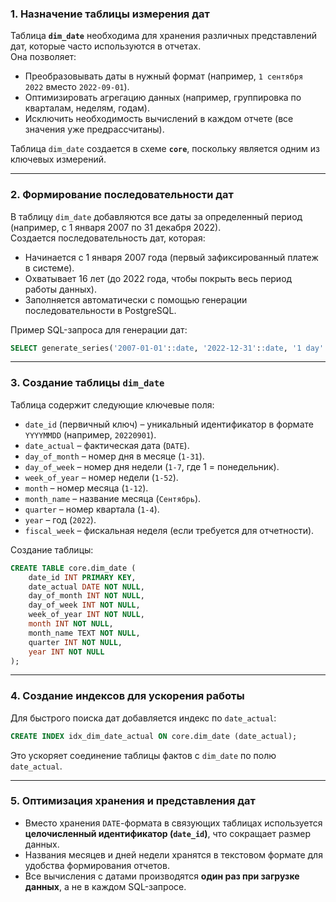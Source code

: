 ### **1. Назначение таблицы измерения дат**

Таблица **`dim_date`** необходима для хранения различных представлений дат, которые часто используются в отчетах.  
Она позволяет:

- Преобразовывать даты в нужный формат (например, `1 сентября 2022` вместо `2022-09-01`).
- Оптимизировать агрегацию данных (например, группировка по кварталам, неделям, годам).
- Исключить необходимость вычислений в каждом отчете (все значения уже предрассчитаны).

Таблица `dim_date` создается в схеме **`core`**, поскольку является одним из ключевых измерений.

---

### **2. Формирование последовательности дат**

В таблицу `dim_date` добавляются все даты за определенный период (например, с 1 января 2007 по 31 декабря 2022).  
Создается последовательность дат, которая:

- Начинается с 1 января 2007 года (первый зафиксированный платеж в системе).
- Охватывает 16 лет (до 2022 года, чтобы покрыть весь период работы данных).
- Заполняется автоматически с помощью генерации последовательности в PostgreSQL.

Пример SQL-запроса для генерации дат:

```sql
SELECT generate_series('2007-01-01'::date, '2022-12-31'::date, '1 day'::interval) AS date_actual;
```

---

### **3. Создание таблицы `dim_date`**

Таблица содержит следующие ключевые поля:

- `date_id` (первичный ключ) – уникальный идентификатор в формате `YYYYMMDD` (например, `20220901`).
- `date_actual` – фактическая дата (`DATE`).
- `day_of_month` – номер дня в месяце (`1-31`).
- `day_of_week` – номер дня недели (`1-7`, где 1 = понедельник).
- `week_of_year` – номер недели (`1-52`).
- `month` – номер месяца (`1-12`).
- `month_name` – название месяца (`Сентябрь`).
- `quarter` – номер квартала (`1-4`).
- `year` – год (`2022`).
- `fiscal_week` – фискальная неделя (если требуется для отчетности).

Создание таблицы:

```sql
CREATE TABLE core.dim_date (
    date_id INT PRIMARY KEY,
    date_actual DATE NOT NULL,
    day_of_month INT NOT NULL,
    day_of_week INT NOT NULL,
    week_of_year INT NOT NULL,
    month INT NOT NULL,
    month_name TEXT NOT NULL,
    quarter INT NOT NULL,
    year INT NOT NULL
);
```

---

### **4. Создание индексов для ускорения работы**

Для быстрого поиска дат добавляется индекс по `date_actual`:

```sql
CREATE INDEX idx_dim_date_actual ON core.dim_date (date_actual);
```

Это ускоряет соединение таблицы фактов с `dim_date` по полю `date_actual`.

---

### **5. Оптимизация хранения и представления дат**

- Вместо хранения `DATE`-формата в связующих таблицах используется **целочисленный идентификатор (`date_id`)**, что сокращает размер данных.
- Названия месяцев и дней недели хранятся в текстовом формате для удобства формирования отчетов.
- Все вычисления с датами производятся **один раз при загрузке данных**, а не в каждом SQL-запросе.